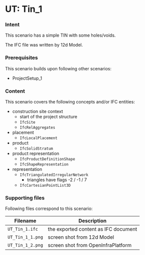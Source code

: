 
# UT: Tin_1

### Intent

This scenario has a simple TIN with some holes/voids. 

The IFC file was written by 12d Model. 

### Prerequisites

This scenario builds upon following other scenarios:
- ProjectSetup_1

### Content

This scenario covers the following concepts and/or IFC entities:

- construction site context 
  - start of the project structure
  - `IfcSite`
  - `IfcRelAggregates`
- placement
  - `IfcLocalPlacement`
- product
  - `IfcSolidStratum`
- product representation
  - `IfcProductDefinitionShape`
  - `IfcShapeRepresentation`
- representation
  - `IfcTriangulatedIrregularNetwork`
    - triangles have flags -2 / -1 / 7
  - `IfcCartesianPointList3D`

### Supporting files

Following files correspond to this scenario:

| Filename                          | Description                               |
|-----------------------------------|-------------------------------------------|
| `UT_Tin_1.ifc`                    | the exported content as IFC document      |
| `UT_Tin_1_1.png`                  | screen shot from 12d Model                |
| `UT_Tin_1_2.png`                  | screen shot from OpenInfraPlatform        |

